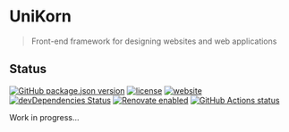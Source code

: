 # UniKorn

> Front-end framework for designing websites and web applications

## Status

[![GitHub package.json version](https://img.shields.io/github/package-json/v/adorade/unikorn.svg?color=green&logo=github)](https://github.com/adorade/unikorn/blob/main/package.json)
[![license](https://img.shields.io/github/license/adorade/unikorn.svg)](https://mit-license.org)
[![website](https://img.shields.io/website/https/uni.adorade.ro.svg?logo=google-chrome)](https://uni.adorade.ro/)
[![devDependencies Status](https://img.shields.io/david/dev/adorade/unikorn.svg)](https://david-dm.org/adorade/unikorn?type=dev)
[![Renovate enabled](https://img.shields.io/badge/renovate-enabled-brightgreen.svg)](https://renovatebot.com/)
[![GitHub Actions status](https://github.com/adorade/unikorn/workflows/Node%20CI/badge.svg)](https://github.com/adorade/unikorn/actions)

Work in progress...
